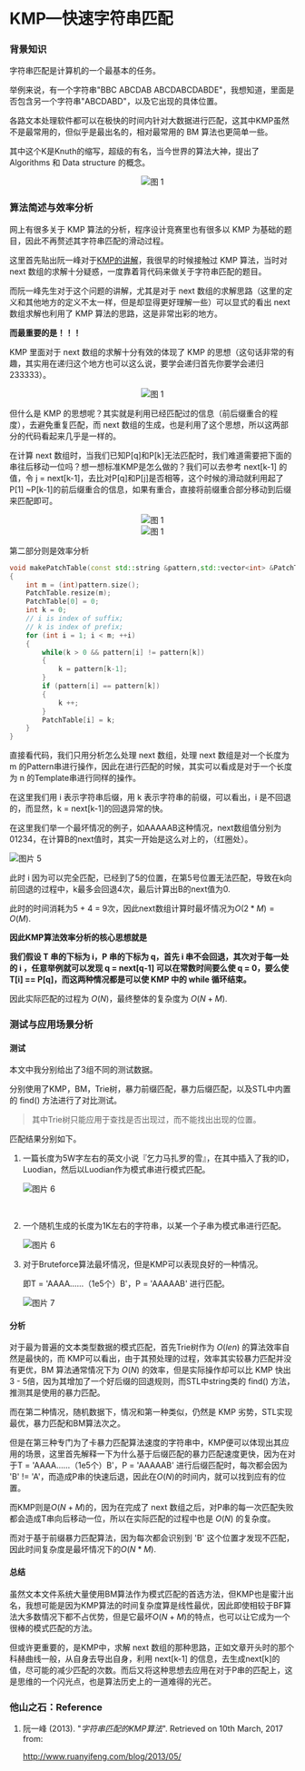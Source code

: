 # KMP—快速字符串匹配

### 背景知识

字符串匹配是计算机的一个最基本的任务。

举例来说，有一个字符串"BBC ABCDAB ABCDABCDABDE"，我想知道，里面是否包含另一个字符串"ABCDABD"，以及它出现的具体位置。

各路文本处理软件都可以在极快的时间内针对大数据进行匹配，这其中KMP虽然不是最常用的，但似乎是最出名的，相对最常用的 BM 算法也更简单一些。

其中这个K是Knuth的缩写，超级的有名，当今世界的算法大神，提出了Algorithms 和 Data structure 的概念。

<div><center><img src="http://p1.bqimg.com/567571/dba8d798367a2d9e.jpg" alt="图 1" align=center /></div>



### 算法简述与效率分析

网上有很多关于 KMP 算法的分析，程序设计竞赛里也有很多以 KMP 为基础的题目，因此不再赘述其字符串匹配的滑动过程。

这里首先贴出阮一峰对于[KMP的讲解](http://www.ruanyifeng.com/blog/2013/05/Knuth–Morris–Pratt_algorithm.html)，我很早的时候接触过 KMP 算法，当时对 next 数组的求解十分疑惑，一度靠着背代码来做关于字符串匹配的题目。

而阮一峰先生对于这个问题的讲解，尤其是对于 next 数组的求解思路（这里的定义和其他地方的定义不太一样，但是却显得更好理解一些）可以显式的看出 next 数组求解也利用了 KMP 算法的思路，这是非常出彩的地方。

**而最重要的是！！！**

KMP 里面对于 next 数组的求解十分有效的体现了 KMP 的思想（这句话非常的有趣，其实用在递归这个地方也可以这么说，要学会递归首先你要学会递归233333）。

<div><center><img src="http://p1.bqimg.com/567571/71aca63073403524.gif" alt="图 1" align=center /></div>

但什么是 KMP 的思想呢？其实就是利用已经匹配过的信息（前后缀重合的程度），去避免重复匹配，而 next 数组的生成，也是利用了这个思想，所以这两部分的代码看起来几乎是一样的。

在计算 next 数组时，当我们已知P[q]和P[k]无法匹配时，我们难道需要把下面的串往后移动一位吗？想一想标准KMP是怎么做的？我们可以去参考 next[k-1] 的值，令 j = next[k-1]，去比对P[q]和P[j]是否相等，这个时候的滑动就利用起了P[1] ~P[k-1]的前后缀重合的信息，如果有重合，直接将前缀重合部分移动到后缀来匹配即可。



<div><center><img src="http://p1.bqimg.com/567571/b0eebabab0672687.png"  alt="图 1" align=center /></div>

<div><center><img src="http://p1.bqimg.com/567571/3ace184a393f359f.png"  alt="图 1" align=center /></div>



第二部分则是效率分析

```cpp
void makePatchTable(const std::string &pattern,std::vector<int> &PatchTable)
{
    int m = (int)pattern.size();
    PatchTable.resize(m);
    PatchTable[0] = 0;
    int k = 0;
    // i is index of suffix;
    // k is index of prefix;
    for (int i = 1; i < m; ++i)
    {
        while(k > 0 && pattern[i] != pattern[k])
        {
            k = pattern[k-1];
        }
        if (pattern[i] == pattern[k])
        {
            k ++;
        }
        PatchTable[i] = k;
    }
}
```

直接看代码，我们只用分析怎么处理 next 数组，处理 next 数组是对一个长度为 m 的Pattern串进行操作，因此在进行匹配的时候，其实可以看成是对于一个长度为 n 的Template串进行同样的操作。

在这里我们用 i 表示字符串后缀，用 k 表示字符串的前缀，可以看出，i 是不回退的，而显然，k = next[k-1]的回退异常的快。

在这里我们举一个最坏情况的例子，如AAAAAB这种情况，next数组值分别为01234，在计算B的next值时，其实一开始是这么对上的，（红圈处）。

![图片 5](http://i1.piimg.com/567571/ae47354ad9f15a6d.png)

此时 i 因为可以完全匹配，已经到了5的位置，在第5号位置无法匹配，导致在k向前回退的过程中，k最多会回退4次，最后计算出B的next值为0.

此时的时间消耗为5 + 4 = 9次，因此next数组计算时最坏情况为$O(2 * M) = O(M)$.

**因此KMP算法效率分析的核心思想就是**

**我们假设 T 串的下标为 i，P 串的下标为 q，首先 i 串不会回退，其次对于每一处的 i ，任意举例就可以发现 q = next[q-1] 可以在常数时间要么使 q = 0，要么使 T[i] == P[q]，而这两种情况都是可以使 KMP 中的 while 循环结束。**

因此实际匹配的过程为 $O(N)$，最终整体的复杂度为 $O(N + M)$.



### 测试与应用场景分析

#### 测试

本文中我分别给出了3组不同的测试数据。

分别使用了KMP，BM，Trie树，暴力前缀匹配，暴力后缀匹配，以及STL中内置的 find() 方法进行了对比测试。

> 其中Trie树只能应用于查找是否出现过，而不能找出出现的位置。

匹配结果分别如下。

1. 一篇长度为5W字左右的英文小说『乞力马扎罗的雪』，在其中插入了我的ID，Luodian，然后以Luodian作为模式串进行模式匹配。

   ![图片 6](http://i1.piimg.com/567571/4b5d740f7e43221a.png)

   ​


2. 一个随机生成的长度为1K左右的字符串，以某一个子串为模式串进行匹配。

   ![图片 6](http://p1.bpimg.com/567571/8b8dcb5ff88b1682.png)



3. 对于Bruteforce算法最坏情况，但是KMP可以表现良好的一种情况。

   即T = 'AAAA……（1e5个）B'，P = 'AAAAAB' 进行匹配。

   ![图片 7](http://i1.piimg.com/567571/d1c800e180257897.png)



#### 分析

对于最为普遍的文本类型数据的模式匹配，首先Trie树作为 $O(len)$ 的算法效率自然是最快的，而 KMP可以看出，由于其预处理的过程，效率其实较暴力匹配并没有更优，BM 算法通常情况下为 $O(N)$ 的效率，但是实际操作却可以比 KMP 快出3 - 5倍，因为其增加了一个好后缀的回退规则，而STL中string类的 find() 方法，推测其是使用的暴力匹配。

而在第二种情况，随机数据下，情况和第一种类似，仍然是 KMP 劣势，STL实现最优，暴力匹配和BM算法次之。

但是在第三种专门为了卡暴力匹配算法速度的字符串中，KMP便可以体现出其应用的场景，这里首先解释一下为什么基于后缀匹配的暴力匹配速度更快，因为在对于T = 'AAAA……（1e5个）B'，P = 'AAAAAB' 进行后缀匹配时，每次都会因为 'B' != 'A'，而造成P串的快速后退，因此在$O(N)$的时间内，就可以找到应有的位置。

而KMP则是$O(N+M)$的，因为在完成了 next 数组之后，对P串的每一次匹配失败都会造成T串向后移动一位，所以在实际匹配的过程中也是 $O(N)$ 的复杂度。

而对于基于前缀暴力匹配算法，因为每次都会识别到 'B' 这个位置才发现不匹配，因此时间复杂度是最坏情况下的$O(N*M)$.



#### 总结

虽然文本文件系统大量使用BM算法作为模式匹配的首选方法，但KMP也是蜜汁出名，我想可能是因为KMP算法的时间复杂度算是线性最优，因此即使相较于BF算法大多数情况下都不占优势，但是它最坏$O(N+M)$的特点，也可以让它成为一个很棒的模式匹配的方法。

但或许更重要的，是KMP中，求解 next 数组的那种思路，正如文章开头时的那个科赫曲线一般，从自身去导出自身，利用 next[k-1] 的信息，去生成next[k]的值，尽可能的减少匹配的次数。而后又将这种思想去应用在对于P串的匹配上，这是思维的一个闪光点，也是算法历史上的一道难得的光芒。



### 他山之石：Reference

1. 阮一峰 (2013). "*字符串匹配的KMP算法*". Retrieved on 10th March, 2017 from:

   http://www.ruanyifeng.com/blog/2013/05/

   ​

   ​